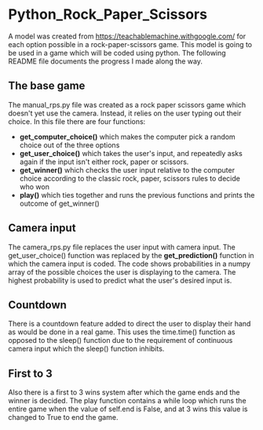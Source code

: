 # Python_Rock_Paper_Scissors

A model was created from https://teachablemachine.withgoogle.com/ for each option possible in a rock-paper-scissors game. This model is going to be used in a game which will be coded using python. The following README file documents the progress I made along the way.

## The base game
The manual_rps.py file was created as a rock paper scissors game which doesn't yet use the camera. Instead, it relies on the user typing out their choice. In this file there are four functions:
  - **get_computer_choice()** which makes the computer pick a random choice out of the three options
  - **get_user_choice()** which takes the user's input, and repeatedly asks again if the input isn't either rock, paper or scissors.
  - **get_winner()** which checks the user input relative to the computer choice according to the classic rock, paper, scissors rules to decide who won
  - **play()** which ties together and runs the previous functions and prints the outcome of get_winner()

## Camera input
The camera_rps.py file replaces the user input with camera input. The get_user_choice() function was replaced by the **get_prediction()** function in which the camera input is coded. The code shows probabilities in a numpy array of the possible choices the user is displaying to the camera. The highest probability is used to predict what the user's desired input is.

## Countdown
There is a countdown feature added to direct the user to display their hand as would be done in a real game. This uses the time.time() function as opposed to the sleep() function due to the requirement of continuous camera input which the sleep() function inhibits.

## First to 3
Also there is a first to 3 wins system after which the game ends and the winner is decided. The play function contains a while loop which runs the entire game when the value of self.end is False, and at 3 wins this value is changed to True to end the game.
